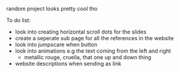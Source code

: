 random project
looks pretty cool tho

To do list:
- look into creating horizontal scroll dots for the slides
- create a seperate sub page for all the references in the website
- look into jumpscare when button
- look into animations e.g the text coming from the left and right
    - metallic rouge, cruella, that one up and down thing
- website descriptions when sending as link